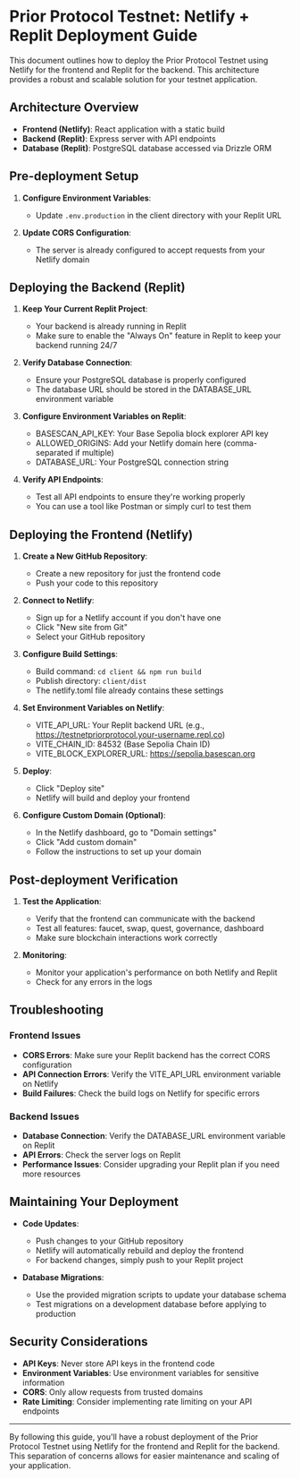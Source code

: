 # Prior Protocol Testnet: Netlify + Replit Deployment Guide

This document outlines how to deploy the Prior Protocol Testnet using Netlify for the frontend and Replit for the backend. This architecture provides a robust and scalable solution for your testnet application.

## Architecture Overview

- **Frontend (Netlify)**: React application with a static build
- **Backend (Replit)**: Express server with API endpoints
- **Database (Replit)**: PostgreSQL database accessed via Drizzle ORM

## Pre-deployment Setup

1. **Configure Environment Variables**:
   - Update `.env.production` in the client directory with your Replit URL

2. **Update CORS Configuration**:
   - The server is already configured to accept requests from your Netlify domain

## Deploying the Backend (Replit)

1. **Keep Your Current Replit Project**:
   - Your backend is already running in Replit
   - Make sure to enable the "Always On" feature in Replit to keep your backend running 24/7

2. **Verify Database Connection**:
   - Ensure your PostgreSQL database is properly configured
   - The database URL should be stored in the DATABASE_URL environment variable

3. **Configure Environment Variables on Replit**:
   - BASESCAN_API_KEY: Your Base Sepolia block explorer API key
   - ALLOWED_ORIGINS: Add your Netlify domain here (comma-separated if multiple)
   - DATABASE_URL: Your PostgreSQL connection string

4. **Verify API Endpoints**:
   - Test all API endpoints to ensure they're working properly
   - You can use a tool like Postman or simply curl to test them

## Deploying the Frontend (Netlify)

1. **Create a New GitHub Repository**:
   - Create a new repository for just the frontend code
   - Push your code to this repository

2. **Connect to Netlify**:
   - Sign up for a Netlify account if you don't have one
   - Click "New site from Git"
   - Select your GitHub repository

3. **Configure Build Settings**:
   - Build command: `cd client && npm run build`
   - Publish directory: `client/dist`
   - The netlify.toml file already contains these settings

4. **Set Environment Variables on Netlify**:
   - VITE_API_URL: Your Replit backend URL (e.g., https://testnetpriorprotocol.your-username.repl.co)
   - VITE_CHAIN_ID: 84532 (Base Sepolia Chain ID)
   - VITE_BLOCK_EXPLORER_URL: https://sepolia.basescan.org

5. **Deploy**:
   - Click "Deploy site"
   - Netlify will build and deploy your frontend

6. **Configure Custom Domain (Optional)**:
   - In the Netlify dashboard, go to "Domain settings"
   - Click "Add custom domain"
   - Follow the instructions to set up your domain

## Post-deployment Verification

1. **Test the Application**:
   - Verify that the frontend can communicate with the backend
   - Test all features: faucet, swap, quest, governance, dashboard
   - Make sure blockchain interactions work correctly

2. **Monitoring**:
   - Monitor your application's performance on both Netlify and Replit
   - Check for any errors in the logs

## Troubleshooting

### Frontend Issues

- **CORS Errors**: Make sure your Replit backend has the correct CORS configuration
- **API Connection Errors**: Verify the VITE_API_URL environment variable on Netlify
- **Build Failures**: Check the build logs on Netlify for specific errors

### Backend Issues

- **Database Connection**: Verify the DATABASE_URL environment variable on Replit
- **API Errors**: Check the server logs on Replit
- **Performance Issues**: Consider upgrading your Replit plan if you need more resources

## Maintaining Your Deployment

- **Code Updates**:
  - Push changes to your GitHub repository
  - Netlify will automatically rebuild and deploy the frontend
  - For backend changes, simply push to your Replit project

- **Database Migrations**:
  - Use the provided migration scripts to update your database schema
  - Test migrations on a development database before applying to production

## Security Considerations

- **API Keys**: Never store API keys in the frontend code
- **Environment Variables**: Use environment variables for sensitive information
- **CORS**: Only allow requests from trusted domains
- **Rate Limiting**: Consider implementing rate limiting on your API endpoints

---

By following this guide, you'll have a robust deployment of the Prior Protocol Testnet using Netlify for the frontend and Replit for the backend. This separation of concerns allows for easier maintenance and scaling of your application.